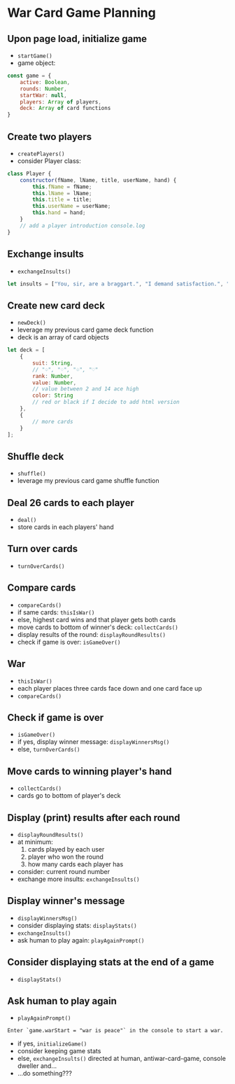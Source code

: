 # War Card Game Planning

## Upon page load, initialize game
- `startGame()`
- game object:

```js
const game = {
	active: Boolean,
	rounds: Number,
	startWar: null,
	players: Array of players,
	deck: Array of card functions
}
```

## Create two players 
- `createPlayers()`
- consider Player class:

```js
class Player {
	constructor(fName, lName, title, userName, hand) {
		this.fName = fName;
		this.lName = lName;
		this.title = title;
		this.userName = userName;
		this.hand = hand;
	}
	// add a player introduction console.log
}

```

## Exchange insults
- `exchangeInsults()`

```js
let insults = ["You, sir, are a braggart.", "I demand satisfaction.", "etc."];
```

## Create new card deck
- `newDeck()`
- leverage my previous card game deck function
- deck is an array of card objects

```js
let deck = [
	{
		suit: String,
		// "♤", "♢", "♧", "♡"
		rank: Number,
		value: Number,
		// value between 2 and 14 ace high
		color: String
		// red or black if I decide to add html version
	},
	{
		// more cards
	}
];

```

## Shuffle deck
- `shuffle()`
- leverage my previous card game shuffle function

## Deal 26 cards to each player
- `deal()`
- store cards in each players' hand 

## Turn over cards
- `turnOverCards()`

## Compare cards
- `compareCards()`
- if same cards: `thisIsWar()`
- else, highest card wins and that player gets both cards
- move cards to bottom of winner's deck: `collectCards()`
- display results of the round: `displayRoundResults()`
- check if game is over: `isGameOver()`

## War
- `thisIsWar()`
- each player places three cards face down and one card face up
- `compareCards()`

## Check if game is over
- `isGameOver()`
- if yes, display winner message: `displayWinnersMsg()`
- else, `turnOverCards()`

## Move cards to winning player's hand
- `collectCards()`
- cards go to bottom of player's deck

## Display (print) results after each round
- `displayRoundResults()`
- at minimum:
	1) cards played by each user
	2) player who won the round
	3) how many cards each player has
- consider: current round number
- exchange more insults: `exchangeInsults()`

## Display winner's message
- `displayWinnersMsg()`
- consider displaying stats: `displayStats()`
- `exchangeInsults()`
- ask human to play again: `playAgainPrompt()`

## Consider displaying stats at the end of a game
- `displayStats()`

## Ask human to play again
- `playAgainPrompt()`

```
Enter `game.warStart = "war is peace"` in the console to start a war.
```

- if yes, `initializeGame()`
- consider keeping game stats
- else, `exchangeInsults()` directed at human, antiwar-card-game, console dweller and...
- ...do something???